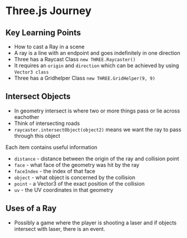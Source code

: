 # Three.js Journey

## Key Learning Points 
- How to cast a Ray in a scene
- A ray is a line with an endpoint and goes indefinitely in one direction 
- Three has a Raycast Class `new THREE.Raycaster()`
- It requires an `origin` and `direction` which can be achieved by using `Vector3 class`
- Three has a Gridhelper Class `new THREE.GridHelper(9, 9)`

## Intersect Objects
- In geometry intersect is where two or more things pass or lie across eachother 
- Think of intersecting roads 
- `raycaster.intersectObject(object2)` means we want the ray to pass through this object 

Each item contains useful information 
- `distance` - distance between the origin of the ray and collision point 
- `face` - what face of the geometry was hit by the ray 
- `faceIndex` - the index of that face 
- `object` - what object is concerned by the collision 
- `point` - a Vector3 of the exact position of the collision 
- `uv` - the UV coordinates in that geometry 

## Uses of a Ray 
- Possibly a game where the player is shooting a laser and if objects intersect with laser, there is an event. 